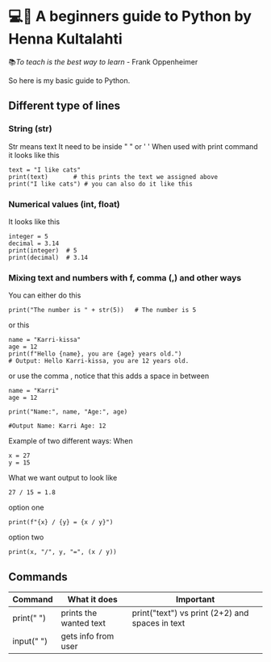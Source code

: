 # 💻🐍 A beginners guide to Python by Henna Kultalahti

📚*To teach is the best way to learn*
          - Frank Oppenheimer

So here is my basic guide to Python.

## Different type of lines 

### String (str)
Str means text
It need to be inside " " or ' '
When used with print command it looks like this

````
text = "I like cats"
print(text)       # this prints the text we assigned above
print("I like cats") # you can also do it like this
````

### Numerical values (int, float)
It looks like this
````
integer = 5
decimal = 3.14
print(integer)  # 5
print(decimal)  # 3.14
````

### Mixing text and numbers with f, comma (,) and other ways

You can either do this 
````
print("The number is " + str(5))   # The number is 5
````
or this 
````
name = "Karri-kissa"
age = 12
print(f"Hello {name}, you are {age} years old.")
# Output: Hello Karri-kissa, you are 12 years old.
````
or use the comma ,
notice that this adds a space in between
````
name = "Karri"
age = 12

print("Name:", name, "Age:", age)

#Output Name: Karri Age: 12 
````

Example of two different ways:
When
````
x = 27
y = 15
````
What we want output to look like 
````
27 / 15 = 1.8
````

option one
````
print(f"{x} / {y} = {x / y}")
````
option two 
````
print(x, "/", y, "=", (x / y))
````




## Commands

| Command  | What it does | Important |
| ------------- | ------------- |-------|
| print(" ")  | prints the wanted text  | print("text") vs print (2+2) and spaces in text|
| input(" ")  | gets info from user  |



